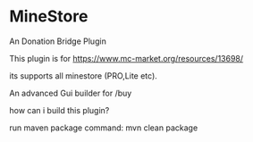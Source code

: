 # MineStore
An Donation Bridge Plugin


This plugin is for https://www.mc-market.org/resources/13698/

its supports all minestore (PRO,Lite etc).

An advanced Gui builder for /buy

how can i build this plugin?

run maven package
command:
mvn clean package
